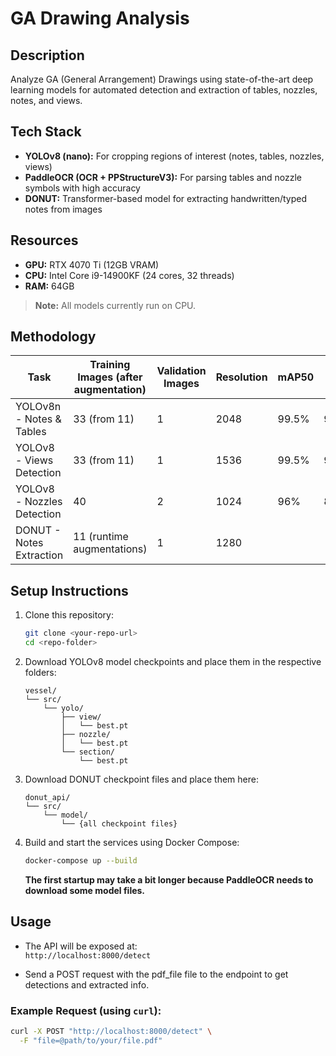 # GA Drawing Analysis

## Description
Analyze GA (General Arrangement) Drawings using state-of-the-art deep learning models for automated detection and extraction of tables, nozzles, notes, and views.

## Tech Stack
- **YOLOv8 (nano):** For cropping regions of interest (notes, tables, nozzles, views)  
- **PaddleOCR (OCR + PPStructureV3):** For parsing tables and nozzle symbols with high accuracy  
- **DONUT:** Transformer-based model for extracting handwritten/typed notes from images

## Resources
- **GPU:** RTX 4070 Ti (12GB VRAM)  
- **CPU:** Intel Core i9-14900KF (24 cores, 32 threads)  
- **RAM:** 64GB  

> **Note:** All models currently run on CPU.

## Methodology

| Task                            | Training Images (after augmentation) | Validation Images | Resolution | mAP50  | mAP   | Notes/Dice (ED) |
|--------------------------------|-------------------------------------|-------------------|------------|--------|-------|-----------------|
| YOLOv8n - Notes & Tables        | 33 (from 11)                        | 1                 | 2048       | 99.5%  | 93.9% |                 |
| YOLOv8 - Views Detection        | 33 (from 11)                        | 1                 | 1536       | 99.5%  | 95.1% |                 |
| YOLOv8 - Nozzles Detection      | 40                                 | 2                 | 1024       | 96%    | 85%   |                 |
| DONUT - Notes Extraction        | 11 (runtime augmentations)          | 1                 | 1280        |        |       | ED: 0.031       |

## Setup Instructions

1. Clone this repository:
    ```bash
    git clone <your-repo-url>
    cd <repo-folder>
    ```

2. Download YOLOv8 model checkpoints and place them in the respective folders:

    ```
    vessel/
    └── src/
        └── yolo/
            ├── view/
            │   └── best.pt
            ├── nozzle/
            │   └── best.pt
            └── section/
                └── best.pt
    ```

3. Download DONUT checkpoint files and place them here:

    ```
    donut_api/
    └── src/
        └── model/
            └── {all checkpoint files}
    ```

4. Build and start the services using Docker Compose:

    ```bash
    docker-compose up --build
    ```
    <b>The first startup may take a bit longer because PaddleOCR needs to download some model files.</b>

## Usage

- The API will be exposed at:  
  `http://localhost:8000/detect`

- Send a POST request with the pdf_file file to the endpoint to get detections and extracted info.

### Example Request (using `curl`):

```bash
curl -X POST "http://localhost:8000/detect" \
  -F "file=@path/to/your/file.pdf"
